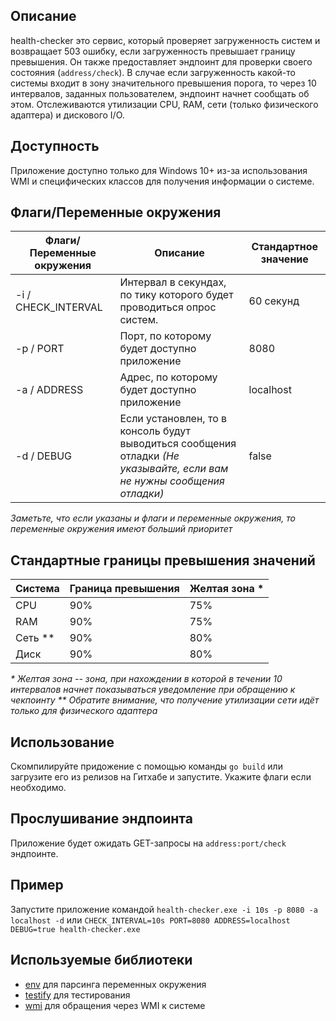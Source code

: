 ## Описание
health-checker это сервис, который проверяет загруженность систем и возвращает 503 ошибку, если загруженность превышает границу превышения.
Он также предоставляет эндпоинт для проверки своего состояния (`address/check`). В случае если загруженность какой-то системы входит в зону значительного превышения порога, то через 10 интервалов, 
заданных пользователем, эндпоинт начнет сообщать об этом. Отслеживаются утилизации CPU, RAM, сети (только физического адаптера) и дискового I/O.

## Доступность
Приложение доступно только для Windows 10+ из-за использования WMI и специфических классов для получения информации о системе.

## Флаги/Переменные окружения
| Флаги/Переменные окружения | Описание                                                                                                                | Стандартное значение | 
|----------------------------|-------------------------------------------------------------------------------------------------------------------------|----------------------|
| -i / CHECK_INTERVAL        | Интервал в секундах, по тику которого будет проводиться опрос систем.                                                   | 60 секунд            |
| -p / PORT                  | Порт, по которому будет доступно приложение                                                                             | 8080                 |
| -a / ADDRESS               | Адрес, по которому будет доступно приложение                                                                            | localhost            |
| -d / DEBUG                 | Если установлен, то в консоль будут выводиться сообщения отладки _(Не указывайте, если вам не нужны сообщения отладки)_ | false                |

_Заметьте, что если указаны и флаги и переменные окружения, то переменные окружения имеют больший приоритет_

## Стандартные границы превышения значений
| Система | Граница превышения | Желтая зона * |
|---------|--------------------|---------------|
| CPU     | 90%                | 75%           |
| RAM     | 90%                | 75%           |
| Сеть ** | 90%                | 80%           |
| Диск    | 90%                | 80%           |

_* Желтая зона -- зона, при нахождении в которой в течении 10 интервалов начнет показываться уведомление при обращению к чекпоинту_
_** Обратите внимание, что получение утилизации сети идёт только для физического адаптера_
## Использование
Скомпилируйте придожение с помощью команды `go build` или загрузите его из релизов на Гитхабе и запустите. Укажите флаги если необходимо.

## Прослушивание эндпоинта
Приложение будет ожидать GET-запросы на `address:port/check` эндпоинте.

## Пример
Запустите приложение командой `health-checker.exe -i 10s -p 8080 -a localhost -d` или `CHECK_INTERVAL=10s PORT=8080 ADDRESS=localhost DEBUG=true health-checker.exe`

## Используемые библиотеки
- [env](https://github.com/caarlos0/env) для парсинга переменных окружения
- [testify](https://github.com/stretchr/testify) для тестирования
- [wmi](https://github.com/yusufpapurcu/wmi) для обращения через WMI к системе
